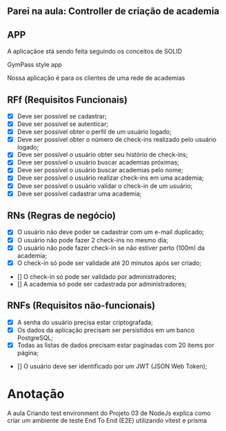 ## Parei na aula: Controller de criação de academia

## APP

A aplicaçãoe stá sendo feita seguindo os conceitos de SOLID

GymPass style app

Nossa aplicação é para os clientes de uma rede de academias

## RFf (Requisitos Funcionais)

- [x] Deve ser possível se cadastrar;
- [x] Deve ser possível se autenticar;
- [x] Deve ser possível obter o perfil de um usuário logado;
- [x] Deve ser possível obter o número de check-ins realizado pelo usuário logado;
- [x] Deve ser possível o usuário obter seu histório de check-ins;
- [x] Deve ser possível o usuário buscar academias próximas;
- [x] Deve ser possível o usuário buscar academias pelo nome;
- [x] Deve ser possível o usuário realizar check-ins em uma academia;
- [x] Deve ser possível o usuário validar o check-in de um usuário;
- [x] Deve ser possível cadastrar uma academia;

## RNs (Regras de negócio)

- [x] O usuário não deve poder se cadastrar com um e-mail duplicado;
- [x] O usuário não pode fazer 2 check-ins no mesmo dia;
- [x] O usuário não pode fazer check-in se não estiver perto (100m) da academia;
- [x] O check-in só pode ser validade até 20 minutos após ser criado;
- [] O check-in só pode ser validado por administradores;
- [] A academia só pode ser cadastrada por administradores;

## RNFs (Requisitos não-funcionais)

- [x] A senha do usuário precisa estar criptografada;
- [x] Os dados da aplicação precisam ser persistidos em um banco PostgreSQL;
- [x] Todas as listas de dados precisam estar paginadas com 20 items por página;
- [] O usuário deve ser identificado por um JWT (JSON Web Token);

# Anotação

A aula Criando test environment do Projeto 03 de NodeJs explica como criar um ambiente de teste End To End (E2E) utilizando vitest e prisma
